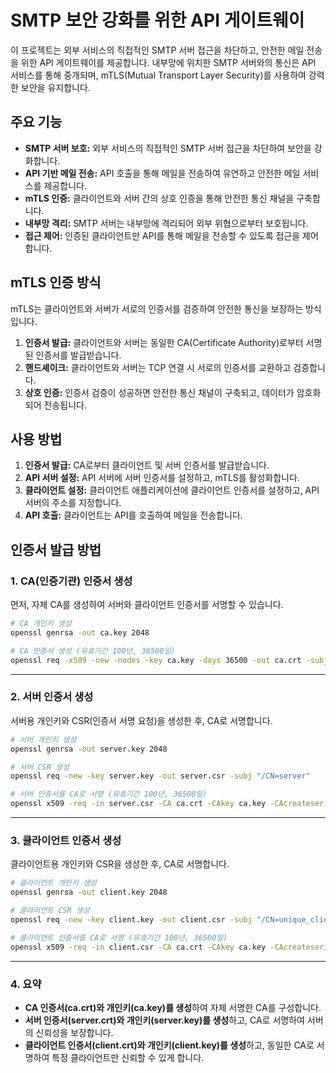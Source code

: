 # SMTP 보안 강화를 위한 API 게이트웨이

이 프로젝트는 외부 서비스의 직접적인 SMTP 서버 접근을 차단하고, 안전한 메일 전송을 위한 API 게이트웨이를 제공합니다. 내부망에 위치한 SMTP 서버와의 통신은 API 서비스를 통해 중개되며, mTLS(Mutual Transport Layer Security)를 사용하여 강력한 보안을 유지합니다.

## 주요 기능

* **SMTP 서버 보호:** 외부 서비스의 직접적인 SMTP 서버 접근을 차단하여 보안을 강화합니다.
* **API 기반 메일 전송:** API 호출을 통해 메일을 전송하여 유연하고 안전한 메일 서비스를 제공합니다.
* **mTLS 인증:** 클라이언트와 서버 간의 상호 인증을 통해 안전한 통신 채널을 구축합니다.
* **내부망 격리:** SMTP 서버는 내부망에 격리되어 외부 위협으로부터 보호됩니다.
* **접근 제어:** 인증된 클라이언트만 API를 통해 메일을 전송할 수 있도록 접근을 제어합니다.

## mTLS 인증 방식

mTLS는 클라이언트와 서버가 서로의 인증서를 검증하여 안전한 통신을 보장하는 방식입니다.

1.  **인증서 발급:** 클라이언트와 서버는 동일한 CA(Certificate Authority)로부터 서명된 인증서를 발급받습니다.
2.  **핸드셰이크:** 클라이언트와 서버는 TCP 연결 시 서로의 인증서를 교환하고 검증합니다.
3.  **상호 인증:** 인증서 검증이 성공하면 안전한 통신 채널이 구축되고, 데이터가 암호화되어 전송됩니다.

## 사용 방법

1.  **인증서 발급:** CA로부터 클라이언트 및 서버 인증서를 발급받습니다.
2.  **API 서버 설정:** API 서버에 서버 인증서를 설정하고, mTLS를 활성화합니다.
3.  **클라이언트 설정:** 클라이언트 애플리케이션에 클라이언트 인증서를 설정하고, API 서버의 주소를 지정합니다.
4.  **API 호출:** 클라이언트는 API를 호출하여 메일을 전송합니다.

## 인증서 발급 방법
### 1. CA(인증기관) 인증서 생성

먼저, 자체 CA를 생성하여 서버와 클라이언트 인증서를 서명할 수 있습니다.

```sh
# CA 개인키 생성
openssl genrsa -out ca.key 2048

# CA 인증서 생성 (유효기간 100년, 36500일)
openssl req -x509 -new -nodes -key ca.key -days 36500 -out ca.crt -subj "/CN=MyCustomCA"
```

---

### 2. 서버 인증서 생성

서버용 개인키와 CSR(인증서 서명 요청)을 생성한 후, CA로 서명합니다.

```sh
# 서버 개인키 생성
openssl genrsa -out server.key 2048

# 서버 CSR 생성
openssl req -new -key server.key -out server.csr -subj "/CN=server"

# 서버 인증서를 CA로 서명 (유효기간 100년, 36500일)
openssl x509 -req -in server.csr -CA ca.crt -CAkey ca.key -CAcreateserial -out server.crt -days 36500 -sha256
```

---

### 3. 클라이언트 인증서 생성

클라이언트용 개인키와 CSR을 생성한 후, CA로 서명합니다.

```sh
# 클라이언트 개인키 생성
openssl genrsa -out client.key 2048

# 클라이언트 CSR 생성
openssl req -new -key client.key -out client.csr -subj "/CN=unique_client"

# 클라이언트 인증서를 CA로 서명 (유효기간 100년, 36500일)
openssl x509 -req -in client.csr -CA ca.crt -CAkey ca.key -CAcreateserial -out client.crt -days 36500 -sha256
```

---

### 4. 요약

- **CA 인증서(ca.crt)와 개인키(ca.key)를 생성**하여 자체 서명한 CA를 구성합니다.
- **서버 인증서(server.crt)와 개인키(server.key)를 생성**하고, CA로 서명하여 서버의 신뢰성을 보장합니다.
- **클라이언트 인증서(client.crt)와 개인키(client.key)를 생성**하고, 동일한 CA로 서명하여 특정 클라이언트만 신뢰할 수 있게 합니다.
